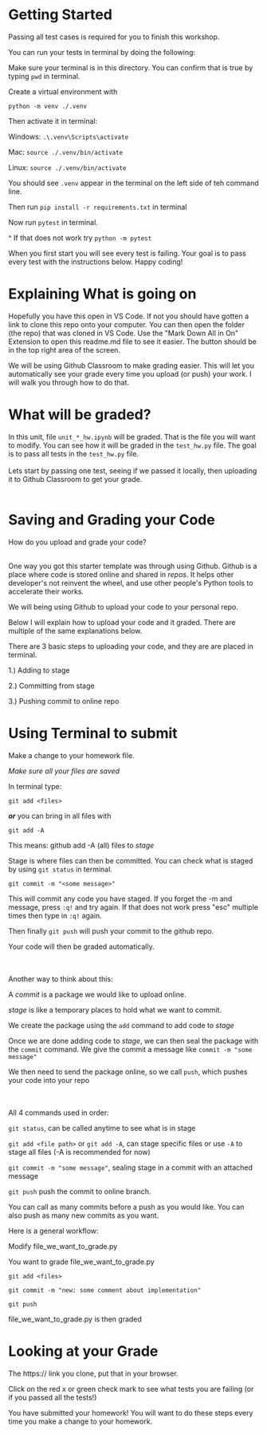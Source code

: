 # Getting Started
Passing all test cases is required for you to finish this workshop.

You can run your tests in terminal by doing the following:

Make sure your terminal is in this directory. You can confirm that is true by typing `pwd` in terminal.

Create a virtual environment with

`python -m venv ./.venv`

Then activate it in terminal:

Windows: `.\.venv\Scripts\activate`

Mac: `source ./.venv/bin/activate`

Linux: `source ./.venv/bin/activate`


You should see `.venv` appear in the terminal on the left side of teh command line.

Then run `pip install -r requirements.txt` in terminal

Now run `pytest` in terminal.

^ If that does not work try `python -m pytest`

When you first start you will see every test is failing. Your goal is to pass every test with the instructions below. Happy coding!


# Explaining What is going on

Hopefully you have this open in VS Code. If not you should have gotten a link to clone this repo onto your computer. You can then open the folder (the repo) that was cloned in VS Code. Use the "Mark Down All in On" Extension to open this readme.md file to see it easier. The button should be in the top right area of the screen. 

We will be using Github Classroom to make grading easier. This will let you automatically see your grade every time you upload (or push) your work. I will walk you through how to do that. 


# What will be graded?

In this unit, file `unit_*_hw.ipynb` will be graded. That is the file you will want to modify. You can see how it will be graded in the `test_hw.py` file. The goal is to pass all tests in the `test_hw.py` file. 
<br><br>
Lets start by passing one test, seeing if we passed it locally, then uploading it to Github Classroom to get your grade. 
<br><br>


# Saving and Grading your Code

How do you upload and grade your code? 
<br><br>

One way you got this starter template was through using Github. Github is a place where code is stored online and shared in *repos*. It helps other developer's not reinvent the wheel, and use other people's Python tools to accelerate their works. 

We will being using Github to upload your code to your personal repo.

Below I will explain how to upload your code and it graded. There are multiple of the same explanations below.

There are 3 basic steps to uploading your code, and they are are placed in terminal. 

1.) Adding to stage

2.) Committing from stage

3.) Pushing commit to online repo 

# Using Terminal to submit

Make a change to your homework file.

*Make sure all your files are saved*

In terminal type:

`git add <files>`

***or*** you can bring in all files with 

`git add -A`

This means: github add -A (all) files to *stage*

Stage is where files can then be committed.
You can check what is staged by using `git status` in terminal. 

`git commit -m "<some message>" `

This will commit any code you have staged. If you forget the -m and message, press `:q!` and try again. If that does not work press "esc" multiple times then type in `:q!` again.

Then finally 
`git push` 
will push your commit to the github repo. 

Your code will then be graded automatically. 

<br><br>
Another way to think about this:

A *commit* is a package we would like to upload online.

*stage* is like a temporary places to hold what we want to commit. 

We create the package using the `add` command to add code to *stage*

Once we are done adding code to *stage*, we can then seal the package with the `commit` command. We give the commit a message like `commit -m "some message"`

We then need to send the package online, so we call `push`, which pushes your code into your repo 

<br><br>
All 4 commands used in order: 

`git status`, can be called anytime to see what is in stage

`git add <file path>` or `git add -A`, can stage specific files or use `-A` to stage all files (-A is recommended for now)

`git commit -m "some message"`, sealing stage in a commit with an attached message

`git push` push the commit to online branch. 

You can call as many commits before a push as you would like. You can also push as many new commits as you want. 

Here is a general workflow:

Modify file_we_want_to_grade.py

You want to grade file_we_want_to_grade.py

`git add <files>`

`git commit -m "new: some comment about implementation"`

`git push`

file_we_want_to_grade.py is then graded

# Looking at your Grade

The https:// link you clone, put that in your browser.

Click on the red x or green check mark to see what tests you are failing (or if you passed all the tests!)


You have submitted your homework! You will want to do these steps every time you make a change to your homework.



